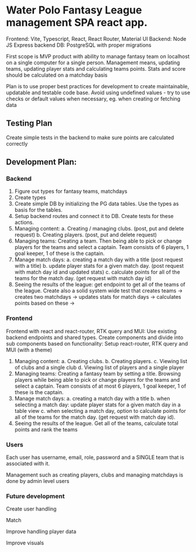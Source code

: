 # Water Polo Fantasy League management SPA react app.

Frontend: Vite, Typescript, React, React Router, Material UI
Backend: Node JS Express backend
DB: PostgreSQL with proper migrations

First scope is MVP product with ability to manage fantasy team on
localhost on a single computer for a single person.
Management means, updating teams, updating player stats and calculating teams points. Stats and score should be calculated on a matchday basis

Plan is to use proper best practices for development to create maintainable, updatable and testable code base.
Avoid using undefined values - try to use checks or default values when necessary, eg. when creating or fetching data

## Testing Plan

Create simple tests in the backend to make sure points are calculated correctly

## Development Plan:

### Backend

1. Figure out types for fantasy teams, matchdays
2. Create types
3. Create simple DB by initializing the PG data tables. Use the types as basis for the tables.
4. Setup backend routes and connect it to DB. Create tests for these actions.
5. Managing content:
  a. Creating / managing clubs. (post, put and delete request)
  b. Creating players. (post, put and delete request)
6. Managing teams: Creating a team. Then being able to pick or change players for the teams and select a captain. Team consists of 6 players, 1 goal keeper, 1 of these is the captain.
7. Manage match days:
  a. creating a match day with a title (post request with a title)
  b. update player stats for a given match day. (post request with match day id and updated stats)
  c. calculate points for all of the teams for the match day. (get request with match day id)
8. Seeing the results of the league: get endpoint to get all of the teams of the league. 
   Create also a solid system wide test that creates teams -> creates two matchdays -> updates stats for match days -> calculates points based on these -> 


### Frontend

Frontend with react and react-router, RTK query and MUI:
Use existing backend endpoints and shared types. Create components and divide into sub components based on functionality:
Setup react-router, RTK query and MUI (with a theme)
1. Managing content:
  a. Creating clubs.
  b. Creating players.
  c. Viewing list of clubs and a single club
  d. Viewing list of players and a single player
2. Managing teams: Creating a fantasy team by setting a title. Browsing players while being able to pick or change players for the teams and select a captain. Team consists of at most 6 players, 1 goal keeper, 1 of these is the captain.
3. Manage match days:
  a. creating a match day with a title
  b. when selecting a match day: update player stats for a given match day in a table view
  c. when selecting a match day, option to calculate points for all of the teams for the match day. (get request with match day id).
4. Seeing the results of the league. Get all of the teams, calculate total points and rank the teams 



### Users

Each user has username, email, role, password and a SINGLE team that is associated with it.

Management such as creating players, clubs and managing matchdays is done by admin level users


### Future development

Create user handling

Match

Improve handling player data

Improve visuals


